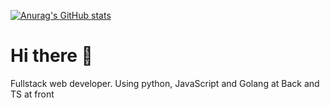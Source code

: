 
[![Anurag's GitHub stats](https://github-readme-stats.vercel.app/api?username=maskedtrench)](https://github.com/anuraghazra/github-readme-stats)

# Hi there 👋

Fullstack web developer. Using python, JavaScript and Golang at Back and TS at front
